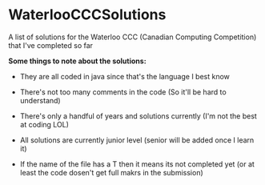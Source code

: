 # WaterlooCCCSolutions
A list of solutions for the Waterloo CCC (Canadian Computing Competition) that I've completed so far

**Some things to note about the solutions:**

  - They are all coded in java since that's the language I best know 

  - There's not too many comments in the code (So it'll be hard to understand)

  - There's only a handful of years and solutions currently (I'm not the best at coding LOL) 

  - All solutions are currently junior level (senior will be added once I learn it)

  - If the name of the file has a T then it means its not completed yet (or at least the code dosen't get full makrs in the submission)